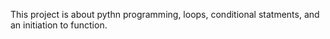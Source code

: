 This project is about pythn programming, loops, conditional statments, and an initiation to function.

